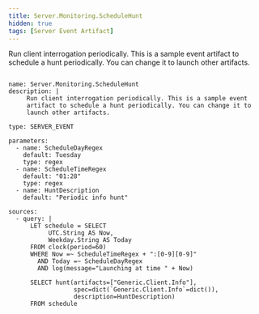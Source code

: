 ```yaml
---
title: Server.Monitoring.ScheduleHunt
hidden: true
tags: [Server Event Artifact]
---
```


Run client interrogation periodically. This is a sample event
artifact to schedule a hunt periodically. You can change it to
launch other artifacts.


<pre><code class="language-yaml">
name: Server.Monitoring.ScheduleHunt
description: |
     Run client interrogation periodically. This is a sample event
     artifact to schedule a hunt periodically. You can change it to
     launch other artifacts.

type: SERVER_EVENT

parameters:
  - name: ScheduleDayRegex
    default: Tuesday
    type: regex
  - name: ScheduleTimeRegex
    default: "01:28"
    type: regex
  - name: HuntDescription
    default: "Periodic info hunt"

sources:
  - query: |
      LET schedule = SELECT
           UTC.String AS Now,
           Weekday.String AS Today
      FROM clock(period=60)
      WHERE Now =~ ScheduleTimeRegex + ":[0-9][0-9]"
        AND Today =~ ScheduleDayRegex
        AND log(message="Launching at time " + Now)

      SELECT hunt(artifacts=["Generic.Client.Info"],
                  spec=dict(`Generic.Client.Info`=dict()),
                  description=HuntDescription)
      FROM schedule

</code></pre>

